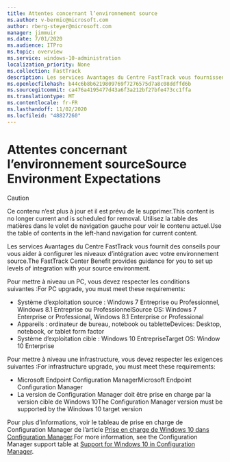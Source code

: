 ```yaml
---
title: Attentes concernant l’environnement source
ms.author: v-bermic@microsoft.com
author: rberg-steyer@microsoft.com
manager: jimmuir
ms.date: 7/01/2020
ms.audience: ITPro
ms.topic: overview
ms.service: windows-10-administration
localization_priority: None
ms.collection: FastTrack
description: Les services Avantages du Centre FastTrack vous fournissent des conseils pour vous aider à configurer les niveaux d’intégration avec votre environnement source pour le déploiement de Windows 10.
ms.openlocfilehash: b44c6b8b6219809769f7276575d7a8c08ddffd6b
ms.sourcegitcommit: ca476a4195477d43a6f3a212bf27bfe473cc1ffa
ms.translationtype: MT
ms.contentlocale: fr-FR
ms.lasthandoff: 11/02/2020
ms.locfileid: "48827260"
---
```

# <a name="source-environment-expectations"></a><span data-ttu-id="46978-103">Attentes concernant l’environnement source</span><span class="sxs-lookup"><span data-stu-id="46978-103">Source Environment Expectations</span></span>

> [!CAUTION]
> <span data-ttu-id="46978-104">Ce contenu n’est plus à jour et il est prévu de le supprimer.</span><span class="sxs-lookup"><span data-stu-id="46978-104">This content is no longer current and is scheduled for removal.</span></span> <span data-ttu-id="46978-105">Utilisez la table des matières dans le volet de navigation gauche pour voir le contenu actuel.</span><span class="sxs-lookup"><span data-stu-id="46978-105">Use the table of contents in the left-hand navigation for current content.</span></span>

<span data-ttu-id="46978-106">Les services Avantages du Centre FastTrack vous fournit des conseils pour vous aider à configurer les niveaux d’intégration avec votre environnement source.</span><span class="sxs-lookup"><span data-stu-id="46978-106">The FastTrack Center Benefit provides guidance for you to set up levels of integration with your source environment.</span></span>
  
<span data-ttu-id="46978-107">Pour mettre à niveau un PC, vous devez respecter les conditions suivantes :</span><span class="sxs-lookup"><span data-stu-id="46978-107">For PC upgrade, you must meet these requirements:</span></span>

- <span data-ttu-id="46978-108">Système d’exploitation source : Windows 7 Entreprise ou Professionnel, Windows 8.1 Entreprise ou Professionnel</span><span class="sxs-lookup"><span data-stu-id="46978-108">Source OS: Windows 7 Enterprise or Professional, Windows 8.1 Enterprise or Professional</span></span>
- <span data-ttu-id="46978-109">Appareils : ordinateur de bureau, notebook ou tablette</span><span class="sxs-lookup"><span data-stu-id="46978-109">Devices: Desktop, notebook, or tablet form factor</span></span>
- <span data-ttu-id="46978-110">Système d’exploitation cible : Windows 10 Entreprise</span><span class="sxs-lookup"><span data-stu-id="46978-110">Target OS: Window 10 Enterprise</span></span>

<span data-ttu-id="46978-111">Pour mettre à niveau une infrastructure, vous devez respecter les exigences suivantes :</span><span class="sxs-lookup"><span data-stu-id="46978-111">For infrastructure upgrade, you must meet these requirements:</span></span>   

- <span data-ttu-id="46978-112">Microsoft Endpoint Configuration Manager</span><span class="sxs-lookup"><span data-stu-id="46978-112">Microsoft Endpoint Configuration Manager</span></span>  
- <span data-ttu-id="46978-113">La version de Configuration Manager doit être prise en charge par la version cible de Windows 10</span><span class="sxs-lookup"><span data-stu-id="46978-113">The Configuration Manager version must be supported by the Windows 10 target version</span></span>

<span data-ttu-id="46978-114">Pour plus d’informations, voir le tableau de prise en charge de Configuration Manager de l’article [Prise en charge de Windows 10 dans Configuration Manager](https://docs.microsoft.com/sccm/core/plan-design/configs/support-for-windows-10).</span><span class="sxs-lookup"><span data-stu-id="46978-114">For more information, see the Configuration Manager support table at [Support for Windows 10 in Configuration Manager](https://docs.microsoft.com/sccm/core/plan-design/configs/support-for-windows-10).</span></span>
  